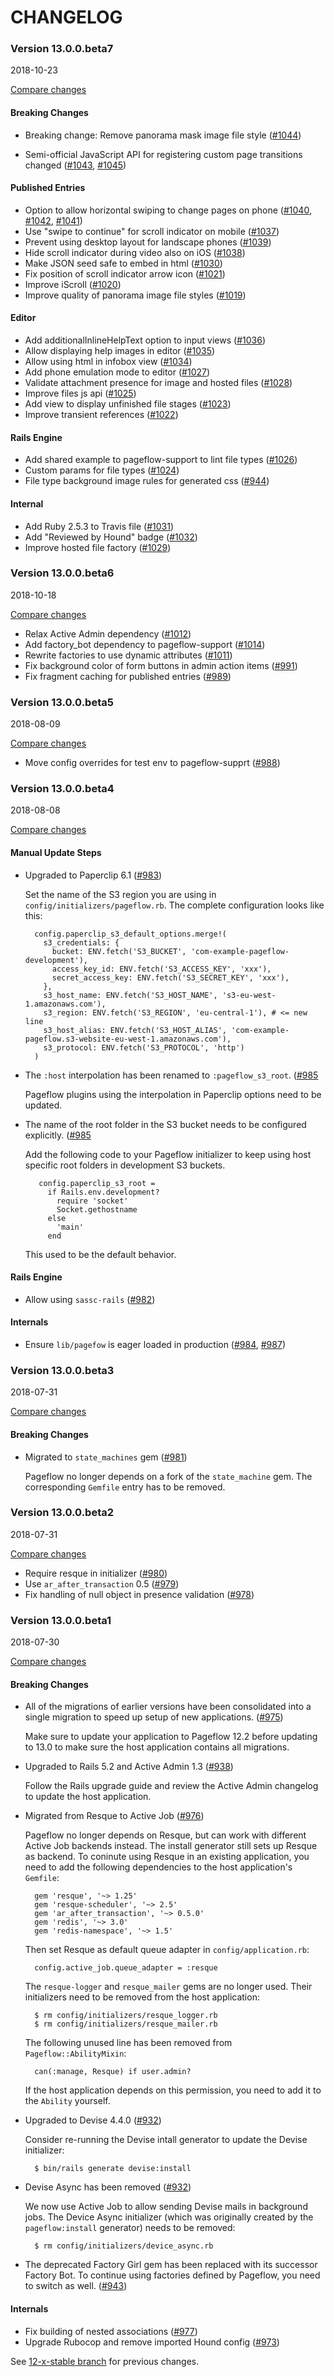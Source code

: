 # CHANGELOG

### Version 13.0.0.beta7

2018-10-23

[Compare changes](https://github.com/codevise/pageflow/compare/v13.0.0.beta6...v13.0.0.beta7)

#### Breaking Changes

- Breaking change: Remove panorama mask image file style
  ([#1044](https://github.com/codevise/pageflow/pull/1044))

- Semi-official JavaScript API for registering custom page transitions
  changed
  ([#1043](https://github.com/codevise/pageflow/pull/1043),
   [#1045](https://github.com/codevise/pageflow/pull/1045))

#### Published Entries

- Option to allow horizontal swiping to change pages on phone
  ([#1040](https://github.com/codevise/pageflow/pull/1040),
   [#1042](https://github.com/codevise/pageflow/pull/1042),
   [#1041](https://github.com/codevise/pageflow/pull/1041))
- Use "swipe to continue" for scroll indicator on mobile
  ([#1037](https://github.com/codevise/pageflow/pull/1037))
- Prevent using desktop layout for landscape phones
  ([#1039](https://github.com/codevise/pageflow/pull/1039))
- Hide scroll indicator during video also on iOS
  ([#1038](https://github.com/codevise/pageflow/pull/1038))
- Make JSON seed safe to embed in html
  ([#1030](https://github.com/codevise/pageflow/pull/1030))
- Fix position of scroll indicator arrow icon
  ([#1021](https://github.com/codevise/pageflow/pull/1021))
- Improve iScroll
  ([#1020](https://github.com/codevise/pageflow/pull/1020))
- Improve quality of panorama image file styles
  ([#1019](https://github.com/codevise/pageflow/pull/1019))

#### Editor

- Add additionalInlineHelpText option to input views
  ([#1036](https://github.com/codevise/pageflow/pull/1036))
- Allow displaying help images in editor
  ([#1035](https://github.com/codevise/pageflow/pull/1035))
- Allow using html in infobox view
  ([#1034](https://github.com/codevise/pageflow/pull/1034))
- Add phone emulation mode to editor
  ([#1027](https://github.com/codevise/pageflow/pull/1027))
- Validate attachment presence for image and hosted files
  ([#1028](https://github.com/codevise/pageflow/pull/1028))
- Improve files js api
  ([#1025](https://github.com/codevise/pageflow/pull/1025))
- Add view to display unfinished file stages
  ([#1023](https://github.com/codevise/pageflow/pull/1023))
- Improve transient references
  ([#1022](https://github.com/codevise/pageflow/pull/1022))

#### Rails Engine

- Add shared example to pageflow-support to lint file types
  ([#1026](https://github.com/codevise/pageflow/pull/1026))
- Custom params for file types
  ([#1024](https://github.com/codevise/pageflow/pull/1024))
- File type background image rules for generated css
  ([#944](https://github.com/codevise/pageflow/pull/944))

#### Internal

- Add Ruby 2.5.3 to Travis file
  ([#1031](https://github.com/codevise/pageflow/pull/1031))
- Add "Reviewed by Hound" badge
  ([#1032](https://github.com/codevise/pageflow/pull/1032))
- Improve hosted file factory
  ([#1029](https://github.com/codevise/pageflow/pull/1029))

### Version 13.0.0.beta6

2018-10-18

[Compare changes](https://github.com/codevise/pageflow/compare/v13.0.0.beta5...v13.0.0.beta6)

- Relax Active Admin dependency
  ([#1012](https://github.com/codevise/pageflow/pull/1012))
- Add factory_bot dependency to pageflow-support
  ([#1014](https://github.com/codevise/pageflow/pull/1014))
- Rewrite factories to use dynamic attributes
  ([#1011](https://github.com/codevise/pageflow/pull/1011))
- Fix background color of form buttons in admin action items
  ([#991](https://github.com/codevise/pageflow/pull/991))
- Fix fragment caching for published entries
  ([#989](https://github.com/codevise/pageflow/pull/989))

### Version 13.0.0.beta5

2018-08-09

[Compare changes](https://github.com/codevise/pageflow/compare/v13.0.0.beta4...v13.0.0.beta5)

- Move config overrides for test env to pageflow-supprt
  ([#988](https://github.com/codevise/pageflow/pull/988))

### Version 13.0.0.beta4

2018-08-08

[Compare changes](https://github.com/codevise/pageflow/compare/v13.0.0.beta3...v13.0.0.beta4)

#### Manual Update Steps

- Upgraded to Paperclip 6.1
  ([#983](https://github.com/codevise/pageflow/pull/983))

  Set the name of the S3 region you are using in
  `config/initializers/pageflow.rb`. The complete configuration looks
  like this:

        config.paperclip_s3_default_options.merge!(
          s3_credentials: {
            bucket: ENV.fetch('S3_BUCKET', 'com-example-pageflow-development'),
            access_key_id: ENV.fetch('S3_ACCESS_KEY', 'xxx'),
            secret_access_key: ENV.fetch('S3_SECRET_KEY', 'xxx'),
          },
          s3_host_name: ENV.fetch('S3_HOST_NAME', 's3-eu-west-1.amazonaws.com'),
          s3_region: ENV.fetch('S3_REGION', 'eu-central-1'), # <= new line
          s3_host_alias: ENV.fetch('S3_HOST_ALIAS', 'com-example-pageflow.s3-website-eu-west-1.amazonaws.com'),
          s3_protocol: ENV.fetch('S3_PROTOCOL', 'http')
        )

- The `:host` interpolation has been renamed to `:pageflow_s3_root`.
  ([#985](https://github.com/codevise/pageflow/pull/985)

  Pageflow plugins using the interpolation in Paperclip options need
  to be updated.

- The name of the root folder in the S3 bucket needs to be configured
  explicitly.
  ([#985](https://github.com/codevise/pageflow/pull/985)

  Add the following code to your Pageflow initializer to keep using
  host specific root folders in development S3 buckets.

         config.paperclip_s3_root =
           if Rails.env.development?
             require 'socket'
             Socket.gethostname
           else
             'main'
           end

  This used to be the default behavior.

#### Rails Engine

- Allow using `sassc-rails`
  ([#982](https://github.com/codevise/pageflow/pull/982))

#### Internals

- Ensure `lib/pagefow` is eager loaded in production
  ([#984](https://github.com/codevise/pageflow/pull/984),
   [#987](https://github.com/codevise/pageflow/pull/987))

### Version 13.0.0.beta3

2018-07-31

[Compare changes](https://github.com/codevise/pageflow/compare/v13.0.0.beta2...v13.0.0.beta3)

#### Breaking Changes

- Migrated to `state_machines` gem
  ([#981](https://github.com/codevise/pageflow/pull/981))

  Pageflow no longer depends on a fork of the `state_machine` gem. The
  corresponding `Gemfile` entry has to be removed.

### Version 13.0.0.beta2

2018-07-31

[Compare changes](https://github.com/codevise/pageflow/compare/v13.0.0.beta1...v13.0.0.beta2)

- Require resque in initializer
  ([#980](https://github.com/codevise/pageflow/pull/980))
- Use `ar_after_transaction` 0.5
  ([#979](https://github.com/codevise/pageflow/pull/979))
- Fix handling of null object in presence validation
  ([#978](https://github.com/codevise/pageflow/pull/978))

### Version 13.0.0.beta1

2018-07-30

[Compare changes](https://github.com/codevise/pageflow/compare/12-x-stable...v13.0.0.beta1)

#### Breaking Changes

- All of the migrations of earlier versions have been consolidated
  into a single migration to speed up setup of new applications.
  ([#975](https://github.com/codevise/pageflow/pull/975))

  Make sure to update your application to Pageflow 12.2 before
  updating to 13.0 to make sure the host application contains all
  migrations.

- Upgraded to Rails 5.2 and Active Admin 1.3
  ([#938](https://github.com/codevise/pageflow/pull/938))

  Follow the Rails upgrade guide and review the Active Admin changelog
  to update the host application.

- Migrated from Resque to Active Job
  ([#976](https://github.com/codevise/pageflow/pull/976))

  Pageflow no longer depends on Resque, but can work with different
  Active Job backends instead. The install generator still sets up
  Resque as backend. To coninute using Resque in an existing
  application, you need to add the following dependencies to the host
  application's `Gemfile`:

        gem 'resque', '~> 1.25'
        gem 'resque-scheduler', '~> 2.5'
        gem 'ar_after_transaction', '~> 0.5.0'
        gem 'redis', '~> 3.0'
        gem 'redis-namespace', '~> 1.5'

  Then set Resque as default queue adapter in `config/application.rb`:

        config.active_job.queue_adapter = :resque

  The `resque-logger` and `resque_mailer` gems are no longer
  used. Their initializers need to be removed from the host
  application:

        $ rm config/initializers/resque_logger.rb
        $ rm config/initializers/resque_mailer.rb

  The following unused line has been removed from
  `Pageflow::AbilityMixin`:

        can(:manage, Resque) if user.admin?

  If the host application depends on this permission, you need to add
  it to the `Ability` yourself.

- Upgraded to Devise 4.4.0
  ([#932](https://github.com/codevise/pageflow/pull/932))

  Consider re-running the Devise intall generator to update the Devise
  initializer:

        $ bin/rails generate devise:install

- Devise Async has been removed
  ([#932](https://github.com/codevise/pageflow/pull/932))

  We now use Active Job to allow sending Devise mails in background
  jobs. The Device Async initializer (which was originally created by
  the `pageflow:install` generator) needs to be removed:

        $ rm config/initializers/device_async.rb

- The deprecated Factory Girl gem has been replaced with its successor
  Factory Bot. To continue using factories defined by Pageflow, you
  need to switch as well.
  ([#943](https://github.com/codevise/pageflow/pull/943))

#### Internals

- Fix building of nested associations
  ([#977](https://github.com/codevise/pageflow/pull/977))
- Upgrade Rubocop and remove imported Hound config
  ([#973](https://github.com/codevise/pageflow/pull/973))

See
[12-x-stable branch](https://github.com/codevise/pageflow/blob/12-x-stable/CHANGELOG.md)
for previous changes.
